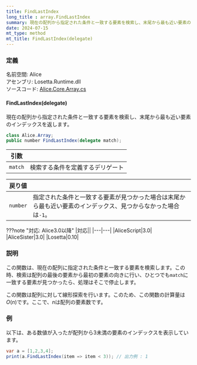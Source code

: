 ```yaml
---
title: FindLastIndex
long_title : array.FindLastIndex
summary: 現在の配列から指定された条件と一致する要素を検索し、末尾から最も近い要素のインデックスを返します。
date: 2024-07-15
mt_type: method
mt_title: FindLastIndex(delegate)
---
```


### 定義
名前空間: Alice<br/>
アセンブリ: Losetta.Runtime.dll<br/>
ソースコード: [Alice.Core.Array.cs](https://github.com/WSOFT-Project/Losetta/blob/master/Losetta.Runtime/Core/Extension/Alice.Core.Array.cs)

#### FindLastIndex(delegate)

現在の配列から指定された条件と一致する要素を検索し、末尾から最も近い要素のインデックスを返します。

```cs title="AliceScript"
class Alice.Array;
public number FindLastIndex(delegate match);
```

|引数| |
|-|-|
|`match`|検索する条件を定義するデリゲート|

|戻り値| |
|-|-|
|`number`|指定された条件と一致する要素が見つかった場合は末尾から最も近い要素のインデックス、見つからなかった場合は`-1`。|

???note "対応: Alice3.0以降"
    |対応||
    |---|---|
    |AliceScript|3.0|
    |AliceSister|3.0|
    |Losetta|0.10|

### 説明
この関数は、現在の配列に指定された条件と一致する要素を検索します。この時、検索は配列の最後の要素から最初の要素の向きに行い、ひとつでも`match`に一致する要素が見つかったら、処理はそこで停止します。

この関数は配列に対して線形探索を行います。このため、この関数の計算量は$O(n)$です。ここで、$n$は配列の要素数です。

### 例
以下は、ある数値が入ったが配列から3未満の要素のインデックスを表示しています。

```cs title="AliceScript"
var a = [1,2,3,4];
print(a.FindLastIndex(item => item < 3)); // 出力例 : 1
```
